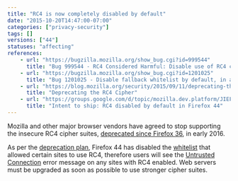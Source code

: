 ```yaml
---
title: "RC4 is now completely disabled by default"
date: "2015-10-20T14:47:00-07:00"
categories: ["privacy-security"]
tags: []
versions: ["44"]
statuses: "affecting"
references:
    - url: "https://bugzilla.mozilla.org/show_bug.cgi?id=999544"
      title: "Bug 999544 - RC4 Considered Harmful: Disable use of RC4 completely (RFC 7465)"
    - url: "https://bugzilla.mozilla.org/show_bug.cgi?id=1201025"
      title: "Bug 1201025 - Disable fallback whitelist by default, in all releases"
    - url: "https://blog.mozilla.org/security/2015/09/11/deprecating-the-rc4-cipher/"
      title: "Deprecating the RC4 Cipher"
    - url: "https://groups.google.com/d/topic/mozilla.dev.platform/JIEFcrGhqSM/discussion"
      title: "Intent to ship: RC4 disabled by default in Firefox 44"
---
```

Mozilla and other major browser vendors have agreed to stop supporting the insecure RC4 cipher suites, [deprecated since Firefox 36](https://www.fxsitecompat.com/en-CA/docs/2014/rc4-support-has-been-deprecated/), in early <time datetime="2016">2016</time>.

As per the [deprecation plan](https://groups.google.com/d/topic/mozilla.dev.platform/JIEFcrGhqSM/discussion), Firefox 44 has disabled the [whitelist](https://dxr.mozilla.org/mozilla-central/source/security/manager/ssl/IntolerantFallbackList.inc) that allowed certain sites to use RC4, therefore users will see the [Untrusted Connection](https://support.mozilla.org/en-US/kb/connection-untrusted-error-message) error message on any sites with RC4 enabled. Web servers must be upgraded as soon as possible to use stronger cipher suites.
